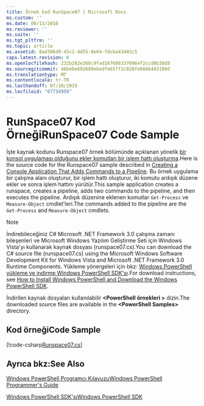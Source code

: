 ```yaml
---
title: Örnek kod RunSpace07 | Microsoft Docs
ms.custom: ''
ms.date: 09/13/2016
ms.reviewer: ''
ms.suite: ''
ms.tgt_pltfrm: ''
ms.topic: article
ms.assetid: 8ad306d9-45c2-4d55-8e64-fdcba43402c5
caps.latest.revision: 6
ms.openlocfilehash: 232b282e366c9fad167686337696ef2ccd8b30d8
ms.sourcegitcommit: 46bebe692689ebedfe65ff2c828fe666b443198d
ms.translationtype: MT
ms.contentlocale: tr-TR
ms.lasthandoff: 07/10/2019
ms.locfileid: "67734950"
---
```

# <a name="runspace07-code-sample"></a><span data-ttu-id="0ea73-102">RunSpace07 Kod Örneği</span><span class="sxs-lookup"><span data-stu-id="0ea73-102">RunSpace07 Code Sample</span></span>

<span data-ttu-id="0ea73-103">İşte kaynak kodunu Runspace07 örnek bölümünde açıklanan yönelik [bir konsol uygulaması olduğunu ekler komutları bir işlem hattı oluşturma](https://msdn.microsoft.com/en-us/01eb7808-e97b-4905-80be-9e2fa38c262e).</span><span class="sxs-lookup"><span data-stu-id="0ea73-103">Here is the source code for the Runspace07 sample described in [Creating a Console Application That Adds Commands to a Pipeline](https://msdn.microsoft.com/en-us/01eb7808-e97b-4905-80be-9e2fa38c262e).</span></span> <span data-ttu-id="0ea73-104">Bu örnek uygulama bir çalışma alanı oluşturur, bir işlem hattı oluşturur, iki komutu ardışık düzene ekler ve sonra işlem hattını yürütür.</span><span class="sxs-lookup"><span data-stu-id="0ea73-104">This sample application creates a runspace, creates a pipeline, adds two commands to the pipeline, and then executes the pipeline.</span></span> <span data-ttu-id="0ea73-105">Ardışık düzenine eklenen komutlar `Get-Process` ve `Measure-Object` cmdlet'leri.</span><span class="sxs-lookup"><span data-stu-id="0ea73-105">The commands added to the pipeline are the `Get-Process` and `Measure-Object` cmdlets.</span></span>

> [!NOTE]
> <span data-ttu-id="0ea73-106">İndirebileceğiniz C# Microsoft .NET Framework 3.0 çalışma zamanı bileşenleri ve Microsoft Windows Yazılım Geliştirme Seti için Windows Vista'yı kullanarak kaynak dosyası (runspace07.cs).</span><span class="sxs-lookup"><span data-stu-id="0ea73-106">You can download the C# source file (runspace07.cs) using the Microsoft Windows Software Development Kit for Windows Vista and Microsoft .NET Framework 3.0 Runtime Components.</span></span> <span data-ttu-id="0ea73-107">Yükleme yönergeleri için bkz: [Windows PowerShell yükleme ve indirme Windows PowerShell SDK'sı](/powershell/developer/installing-the-windows-powershell-sdk).</span><span class="sxs-lookup"><span data-stu-id="0ea73-107">For download instructions, see [How to Install Windows PowerShell and Download the Windows PowerShell SDK](/powershell/developer/installing-the-windows-powershell-sdk).</span></span>
>
> <span data-ttu-id="0ea73-108">İndirilen kaynak dosyaları kullanılabilir  **\<PowerShell örnekleri >** dizin.</span><span class="sxs-lookup"><span data-stu-id="0ea73-108">The downloaded source files are available in the **\<PowerShell Samples>** directory.</span></span>

## <a name="code-sample"></a><span data-ttu-id="0ea73-109">Kod örneği</span><span class="sxs-lookup"><span data-stu-id="0ea73-109">Code Sample</span></span>

[!code-csharp[Runspace07.cs](../../powershell-sdk-samples/SDK-2.0/csharp/Runspace07/Runspace07.cs#L11-L108 "Runspace07.cs")]

## <a name="see-also"></a><span data-ttu-id="0ea73-110">Ayrıca bkz:</span><span class="sxs-lookup"><span data-stu-id="0ea73-110">See Also</span></span>

[<span data-ttu-id="0ea73-111">Windows PowerShell Programcı Kılavuzu</span><span class="sxs-lookup"><span data-stu-id="0ea73-111">Windows PowerShell Programmer's Guide</span></span>](./windows-powershell-programmer-s-guide.md)

[<span data-ttu-id="0ea73-112">Windows PowerShell SDK'sı</span><span class="sxs-lookup"><span data-stu-id="0ea73-112">Windows PowerShell SDK</span></span>](../windows-powershell-reference.md)
